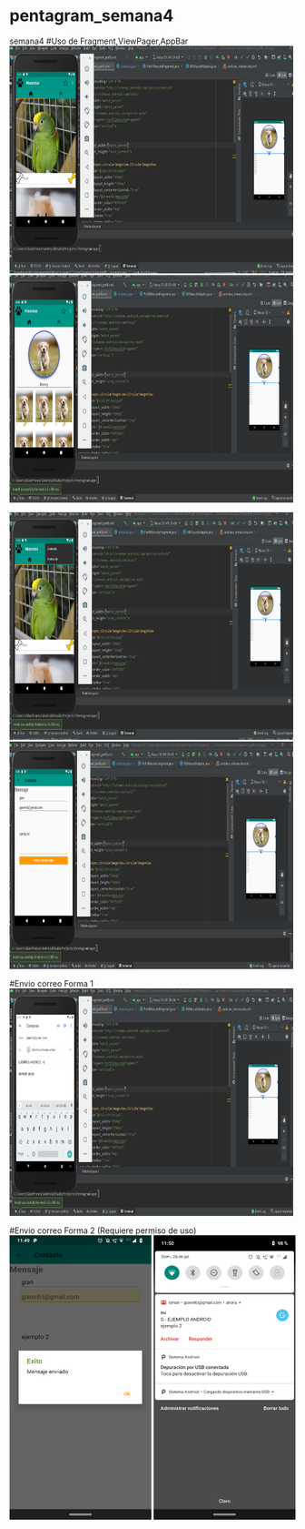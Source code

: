 # pentagram_semana4
semana4
#Uso de Fragment,ViewPager,AppBar<br>
<img src="src/main/res/images-semana4/part1.PNG" width="500" height="400">  <img src="src/main/res/images-semana4/part2.PNG" width="500" height="400">

<img src="src/main/res/images-semana4/part3.PNG" width="500" height="400">  <img src="src/main/res/images-semana4/part4.PNG" width="500" height="400">

#Envio correo Forma 1<br>
<img src="src/main/res/images-semana4/part5.PNG" width="500" height="400"> 

#Envio correo Forma 2 (Requiere permiso de uso) <br>
<img src="src/main/res/images-semana4/part6.png" width="250" height="500">  <img src="src/main/res/images-semana4/part7.png" width="250" height="500">
